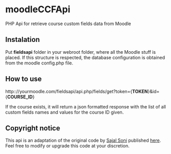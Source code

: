 # moodleCCFApi
PHP Api for retrieve course custom fields data from Moodle

## Instalation
Put **fieldsapi** folder in your webroot folder, where all the Moodle stuff is placed. If this structure is respected, the database configuration is obtained from the moodle config.php file.

## How to use
http:://yourmoodle.com/fieldsapi/api.php/fields/get?token={**TOKEN**}&id={**COURSE_ID**}

If the course exists, it will return a json formatted response with the list of all custom fields names and values for the course ID given.

## Copyright notice
This api is an adaptation of the original code by [Sajal Soni](https://tutsplus.com/authors/sajal-soni) published [here](https://code.tutsplus.com/tutorials/how-to-build-a-simple-rest-api-in-php--cms-37000). Feel free to modify or upgrade this code at your discretion.
